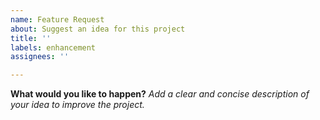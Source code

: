 ```yaml
---
name: Feature Request
about: Suggest an idea for this project
title: ''
labels: enhancement
assignees: ''

---
```


**What would you like to happen?**
_Add a clear and concise description of your idea to improve the project._
